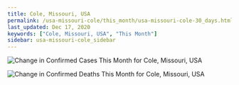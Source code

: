 ```yaml
---
title: Cole, Missouri, USA
permalink: /usa-missouri-cole/this_month/usa-missouri-cole-30_days.html
last_updated: Dec 17, 2020
keywords: ["Cole, Missouri, USA", "This Month"]
sidebar: usa-missouri-cole_sidebar
---
```


![Change in Confirmed Cases This Month for Cole, Missouri, USA](/covid_tracker/images/graphs/usa-missouri-cole-delta_confirmed-30_days_graph.png)

![Change in Confirmed Deaths This Month for Cole, Missouri, USA](/covid_tracker/images/graphs/usa-missouri-cole-delta_deaths-30_days_graph.png)
